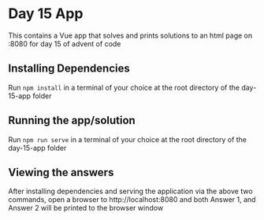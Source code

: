 # Day 15 App

This contains a Vue app that solves and prints solutions to an html page on :8080 for day 15 of advent of code

## Installing Dependencies

Run `npm install` in a terminal of your choice at the root directory of the day-15-app folder

## Running the app/solution

Run `npm run serve` in a terminal of your choice at the root directory of the day-15-app folder

## Viewing the answers

After installing dependencies and serving the application via the above two commands, open a browser to http://localhost:8080 and both Answer 1, and Answer 2 will be printed to the browser window
